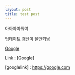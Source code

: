 ```yaml
---
layout: post
title: test post
---
```

 아아아아뭐여

 업데이트 갱신이 잘안되남

[Google](https://google.com)

Link : [Google]

[googlelink] : https://google.com







